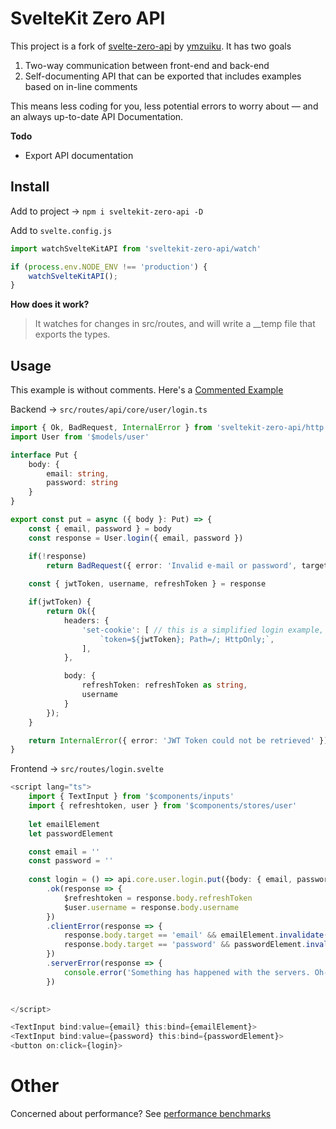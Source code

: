 # SvelteKit Zero API
This project is a fork of [svelte-zero-api](https://github.com/ymzuiku/svelte-zero-api) by [ymzuiku](https://github.com/ymzuiku).
It has two goals
1. Two-way communication between front-end and back-end
2. Self-documenting API that can be exported that includes examples based on in-line comments

This means less coding for you, less potential errors to worry about — and an always up-to-date API Documentation.

**Todo**
- Export API documentation

## Install
Add to project → `npm i sveltekit-zero-api -D`

Add to `svelte.config.js`
```js
import watchSvelteKitAPI from 'sveltekit-zero-api/watch'

if (process.env.NODE_ENV !== 'production') {
	watchSvelteKitAPI();
}
```

**How does it work?**
> It watches for changes in src/routes, and will write a __temp file that exports the types.

## Usage
This example is without comments. Here's a [Commented Example](./CommentedExample.md)

Backend → `src/routes/api/core/user/login.ts`
```ts
import { Ok, BadRequest, InternalError } from 'sveltekit-zero-api/http'
import User from '$models/user'

interface Put {
	body: {
		email: string,
		password: string
	}
}

export const put = async ({ body }: Put) => {
	const { email, password } = body
	const response = User.login({ email, password })

	if(!response)
		return BadRequest({ error: 'Invalid e-mail or password', target: 'email' })
	
	const { jwtToken, username, refreshToken } = response

	if(jwtToken) {
		return Ok({
			headers: {
				'set-cookie': [ // this is a simplified login example, please encrypt your jwt token server side
					`token=${jwtToken}; Path=/; HttpOnly;`,
				],
			},

			body: {
				refreshToken: refreshToken as string,
				username
			}
		});
	}

	return InternalError({ error: 'JWT Token could not be retrieved' })
}
```
Frontend → `src/routes/login.svelte`
```ts
<script lang="ts">
	import { TextInput } from '$components/inputs'
	import { refreshtoken, user } from '$components/stores/user'
	
	let emailElement
	let passwordElement

	const email = ''
	const password = ''
	
	const login = () => api.core.user.login.put({body: { email, password }})
		.ok(response => {
			$refreshtoken = response.body.refreshToken 
			$user.username = response.body.username
		}) 
		.clientError(response => {
			response.body.target == 'email' && emailElement.invalidate({response.body.error})
			response.body.target == 'password' && passwordElement.invalidate({response.body.error})
		})
		.serverError(response => {
			console.error('Something has happened with the servers. Oh-oh.')
		})
		

</script>

<TextInput bind:value={email} this:bind={emailElement}>
<TextInput bind:value={password} this:bind={passwordElement}>
<button on:click={login}>
```

# Other

Concerned about performance? See [performance benchmarks](./PerformanceBenchmarks.md)